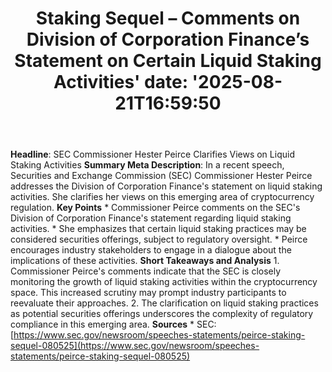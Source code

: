 ﻿---
title: "Staking Sequel – Comments on Division of Corporation Finance’s Statement on Certain Liquid Staking Activities'
date: '2025-08-21T16:59:50"
category: "Markets"
summary: ""
slug: "staking sequel  comments on division of corporation finances"
source_urls:
  - "https://www.sec.gov/newsroom/speeches-statements/peirce-staking-sequel-080525"
seo:
  title: "Staking Sequel – Comments on Division of Corporation Finance’s Statement on Certain Liquid Staking Activities | Hash n Hedge'
  description: '"
  keywords: ["news", "markets", "brief"]
---
**Headline**: SEC Commissioner Hester Peirce Clarifies Views on Liquid Staking Activities  **Summary Meta Description**: In a recent speech, Securities and Exchange Commission (SEC) Commissioner Hester Peirce addresses the Division of Corporation Finance's statement on liquid staking activities. She clarifies her views on this emerging area of cryptocurrency regulation.  **Key Points**  * Commissioner Peirce comments on the SEC's Division of Corporation Finance's statement regarding liquid staking activities. * She emphasizes that certain liquid staking practices may be considered securities offerings, subject to regulatory oversight. * Peirce encourages industry stakeholders to engage in a dialogue about the implications of these activities.  **Short Takeaways and Analysis**  1. Commissioner Peirce's comments indicate that the SEC is closely monitoring the growth of liquid staking activities within the cryptocurrency space. This increased scrutiny may prompt industry participants to reevaluate their approaches. 2. The clarification on liquid staking practices as potential securities offerings underscores the complexity of regulatory compliance in this emerging area.  **Sources**  * SEC: [https://www.sec.gov/newsroom/speeches-statements/peirce-staking-sequel-080525](https://www.sec.gov/newsroom/speeches-statements/peirce-staking-sequel-080525) 
